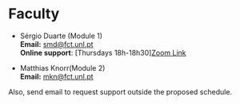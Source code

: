 # Faculty
  
* Sérgio Duarte (Module 1)<br />
  **Email:** smd@fct.unl.pt<br />
  **Online support**: [Thursdays 18h-18h30][Zoom Link](https://videoconf-colibri.zoom.us/my/smduarte)
  
* Matthias Knorr(Module 2)<br />
  **Email:** mkn@fct.unl.pt<br />

Also, send email to request support outside the proposed schedule.
